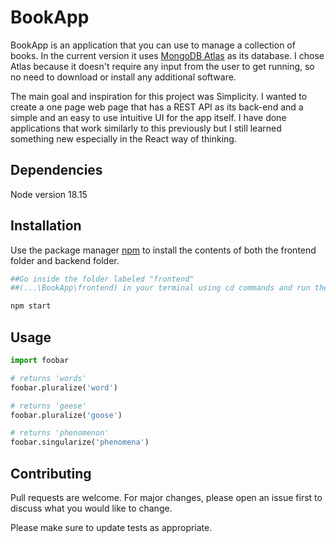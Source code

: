 # BookApp

BookApp is an application that you can use to manage a collection of books. In the current version it uses [MongoDB  Atlas](https://www.mongodb.com/atlas/database) as its database. I chose Atlas because it doesn't require any input from the user to get running, so no need to download or install any additional software.

The main goal and inspiration for this project was Simplicity. I wanted to create a one page web page that has a REST API as its back-end and a simple and an easy to use intuitive UI for the app itself. I have done applications that work similarly to this previously but I still learned something new especially in the React way of thinking.


## Dependencies
Node version 18.15

## Installation

Use the package manager [npm](https://www.npmjs.com/) to install the contents of both the frontend folder and backend folder.

```bash
##Go inside the folder labeled "frontend" 
##(...\BookApp\frontend) in your terminal using cd commands and run the following command

npm start


```

## Usage

```python
import foobar

# returns 'words'
foobar.pluralize('word')

# returns 'geese'
foobar.pluralize('goose')

# returns 'phenomenon'
foobar.singularize('phenomena')
```

## Contributing

Pull requests are welcome. For major changes, please open an issue first
to discuss what you would like to change.

Please make sure to update tests as appropriate.
